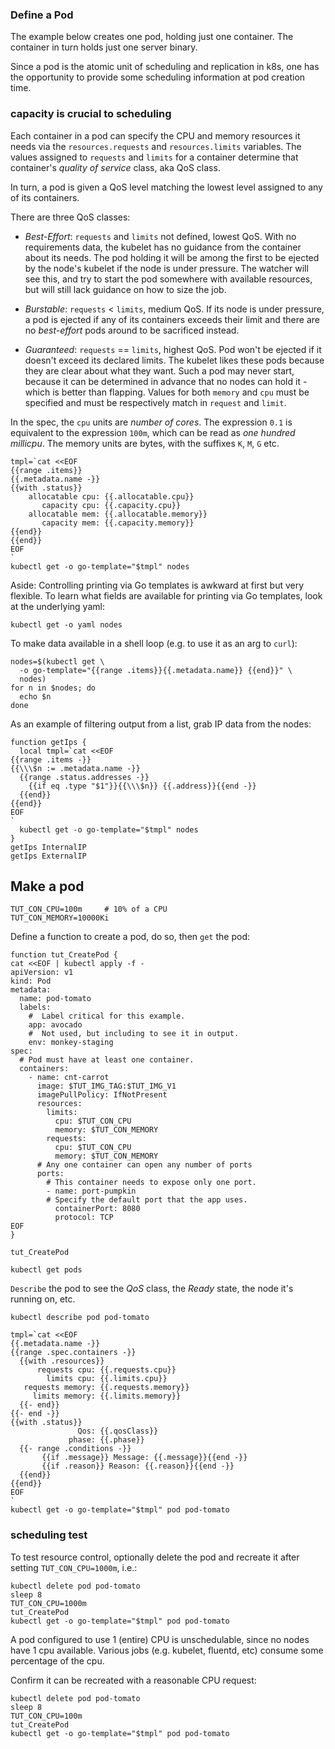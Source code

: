 ### Define a Pod

The example below creates one pod, holding just one
container.  The container in turn holds just one server
binary.

Since a pod is the atomic unit of scheduling and
replication in k8s, one has the opportunity to provide
some scheduling information at pod creation time.

### capacity is crucial to scheduling

Each container in a pod can specify the CPU and memory
resources it needs via the `resources.requests` and
`resources.limits` variables.  The values assigned to
`requests` and `limits` for a container determine that
container's _quality of service_ class, aka QoS
class.

In turn, a pod is given a QoS level matching the lowest
level assigned to any of its containers.

There are three QoS classes:

* _Best-Effort_: `requests` and `limits` not defined,
  lowest QoS.  With no requirements data, the kubelet
  has no guidance from the container about its needs.
  The pod holding it will be among the first to be
  ejected by the node's kubelet if the node is under
  pressure.  The watcher will see this, and try to
  start the pod somewhere with available resources, but
  will still lack guidance on how to size the job.

* _Burstable_: `requests` < `limits`, medium QoS.
  If its node is under pressure, a pod is ejected if any
  of its containers exceeds their limit and there are
  no _best-effort_ pods around to be sacrificed instead.

* _Guaranteed_: `requests` == `limits`, highest QoS.
  Pod won't be ejected if it doesn't exceed its
  declared limits.  The kubelet likes these pods
  because they are clear about what they want.  Such a
  pod may never start, because it can be determined in
  advance that no nodes can hold it - which is better
  than flapping.  Values for both `memory` and `cpu`
  must be specified and must be respectively match in
  `request` and `limit`.

In the spec, the `cpu` units are _number of cores_.
The expression `0.1` is equivalent to the expression
`100m`, which can be read as _one hundred millicpu_.
The memory units are bytes, with the suffixes `K`, `M`,
`G` etc.


<!-- @printNodeCapacities -->
```
tmpl=`cat <<EOF
{{range .items}}
{{.metadata.name -}}
{{with .status}}
    allocatable cpu: {{.allocatable.cpu}}
       capacity cpu: {{.capacity.cpu}}
    allocatable mem: {{.allocatable.memory}}
       capacity mem: {{.capacity.memory}}
{{end}}
{{end}}
EOF
`
kubectl get -o go-template="$tmpl" nodes
```

Aside: Controlling printing via Go templates is awkward
at first but very flexible.  To learn what fields are
available for printing via Go templates, look at the
underlying yaml:

<!-- @getNodeYaml -->
```
kubectl get -o yaml nodes
```

To make data available in a shell loop (e.g. to use it
as an arg to `curl`):

<!-- @nodeDataToCurl -->
```
nodes=$(kubectl get \
  -o go-template="{{range .items}}{{.metadata.name}} {{end}}" \
  nodes)
for n in $nodes; do
  echo $n
done
```

As an example of filtering output
from a list, grab IP data from the nodes:

<!-- @getNodeIps -->
```
function getIps {
  local tmpl=`cat <<EOF
{{range .items -}}
{{\\\$n := .metadata.name -}}
  {{range .status.addresses -}}
    {{if eq .type "$1"}}{{\\\$n}} {{.address}}{{end -}}
  {{end}}
{{end}}
EOF
`
  kubectl get -o go-template="$tmpl" nodes
}
getIps InternalIP
getIps ExternalIP
```

## Make a pod

<!-- @defineContainerCapacityVarsForDemo -->
```
TUT_CON_CPU=100m     # 10% of a CPU
TUT_CON_MEMORY=10000Ki
```

Define a function to create a pod, do so, then
`get` the pod:

<!-- @defineFunctionToCreatePod-->
```
function tut_CreatePod {
cat <<EOF | kubectl apply -f -
apiVersion: v1
kind: Pod
metadata:
  name: pod-tomato
  labels:
    #  Label critical for this example.
    app: avocado
    #  Not used, but including to see it in output.
    env: monkey-staging
spec:
  # Pod must have at least one container.
  containers:
    - name: cnt-carrot
      image: $TUT_IMG_TAG:$TUT_IMG_V1
      imagePullPolicy: IfNotPresent
      resources:
        limits:
          cpu: $TUT_CON_CPU
          memory: $TUT_CON_MEMORY
        requests:
          cpu: $TUT_CON_CPU
          memory: $TUT_CON_MEMORY
      # Any one container can open any number of ports
      ports:
        # This container needs to expose only one port.
        - name: port-pumpkin
        # Specify the default port that the app uses.
          containerPort: 8080
          protocol: TCP
EOF
}
```

<!-- @createThePod -->
```
tut_CreatePod
```

<!-- @getAllPods -->
```
kubectl get pods
```

`Describe` the pod to see the _QoS_ class, the _Ready_
state, the node it's running on, etc.

<!-- @describeOnePod -->
```
kubectl describe pod pod-tomato
```

<!-- @focussedDescribePod -->
```
tmpl=`cat <<EOF
{{.metadata.name -}}
{{range .spec.containers -}}
  {{with .resources}}
      requests cpu: {{.requests.cpu}}
        limits cpu: {{.limits.cpu}}
   requests memory: {{.requests.memory}}
     limits memory: {{.limits.memory}}
  {{- end}}
{{- end -}}
{{with .status}}
               Qos: {{.qosClass}}
             phase: {{.phase}}
  {{- range .conditions -}}
       {{if .message}} Message: {{.message}}{{end -}}
       {{if .reason}} Reason: {{.reason}}{{end -}}
  {{end}}
{{end}}
EOF
`
kubectl get -o go-template="$tmpl" pod pod-tomato
```

### scheduling test

To test resource control, optionally delete the pod and
recreate it after setting `TUT_CON_CPU=1000m`, i.e.:

<!-- @checkScheduling -->
```
kubectl delete pod pod-tomato
sleep 8
TUT_CON_CPU=1000m
tut_CreatePod
kubectl get -o go-template="$tmpl" pod pod-tomato
```

A pod configured to use 1 (entire) CPU is
unschedulable, since no nodes have 1 cpu available.
Various jobs (e.g. kubelet, fluentd, etc) consume some
percentage of the cpu.

Confirm it can be recreated with a reasonable CPU request:

<!-- @recreatePod -->
```
kubectl delete pod pod-tomato
sleep 8
TUT_CON_CPU=100m
tut_CreatePod
kubectl get -o go-template="$tmpl" pod pod-tomato
```
